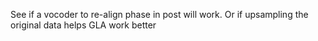 See if a vocoder to re-align phase in post will work. Or if upsampling the original data helps GLA work better

